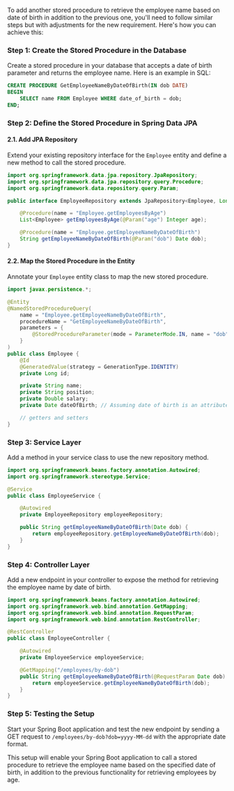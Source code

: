 To add another stored procedure to retrieve the employee name based on date of birth in addition to the previous one, you'll need to follow similar steps but with adjustments for the new requirement. Here's how you can achieve this:

### Step 1: Create the Stored Procedure in the Database

Create a stored procedure in your database that accepts a date of birth parameter and returns the employee name. Here is an example in SQL:

```sql
CREATE PROCEDURE GetEmployeeNameByDateOfBirth(IN dob DATE)
BEGIN
    SELECT name FROM Employee WHERE date_of_birth = dob;
END;
```

### Step 2: Define the Stored Procedure in Spring Data JPA

#### 2.1. Add JPA Repository

Extend your existing repository interface for the `Employee` entity and define a new method to call the stored procedure.

```java
import org.springframework.data.jpa.repository.JpaRepository;
import org.springframework.data.jpa.repository.query.Procedure;
import org.springframework.data.repository.query.Param;

public interface EmployeeRepository extends JpaRepository<Employee, Long> {

    @Procedure(name = "Employee.getEmployeesByAge")
    List<Employee> getEmployeesByAge(@Param("age") Integer age);

    @Procedure(name = "Employee.getEmployeeNameByDateOfBirth")
    String getEmployeeNameByDateOfBirth(@Param("dob") Date dob);
}
```

#### 2.2. Map the Stored Procedure in the Entity

Annotate your `Employee` entity class to map the new stored procedure.

```java
import javax.persistence.*;

@Entity
@NamedStoredProcedureQuery(
    name = "Employee.getEmployeeNameByDateOfBirth",
    procedureName = "GetEmployeeNameByDateOfBirth",
    parameters = {
        @StoredProcedureParameter(mode = ParameterMode.IN, name = "dob", type = Date.class)
    }
)
public class Employee {
    @Id
    @GeneratedValue(strategy = GenerationType.IDENTITY)
    private Long id;

    private String name;
    private String position;
    private Double salary;
    private Date dateOfBirth; // Assuming date of birth is an attribute of Employee

    // getters and setters
}
```

### Step 3: Service Layer

Add a method in your service class to use the new repository method.

```java
import org.springframework.beans.factory.annotation.Autowired;
import org.springframework.stereotype.Service;

@Service
public class EmployeeService {

    @Autowired
    private EmployeeRepository employeeRepository;

    public String getEmployeeNameByDateOfBirth(Date dob) {
        return employeeRepository.getEmployeeNameByDateOfBirth(dob);
    }
}
```

### Step 4: Controller Layer

Add a new endpoint in your controller to expose the method for retrieving the employee name by date of birth.

```java
import org.springframework.beans.factory.annotation.Autowired;
import org.springframework.web.bind.annotation.GetMapping;
import org.springframework.web.bind.annotation.RequestParam;
import org.springframework.web.bind.annotation.RestController;

@RestController
public class EmployeeController {

    @Autowired
    private EmployeeService employeeService;

    @GetMapping("/employees/by-dob")
    public String getEmployeeNameByDateOfBirth(@RequestParam Date dob) {
        return employeeService.getEmployeeNameByDateOfBirth(dob);
    }
}
```

### Step 5: Testing the Setup

Start your Spring Boot application and test the new endpoint by sending a GET request to `/employees/by-dob?dob=yyyy-MM-dd` with the appropriate date format.

This setup will enable your Spring Boot application to call a stored procedure to retrieve the employee name based on the specified date of birth, in addition to the previous functionality for retrieving employees by age.